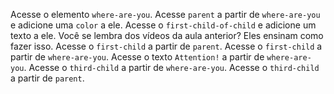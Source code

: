 Acesse o elemento `where-are-you`.
Acesse `parent` a partir de `where-are-you` e adicione uma `color` a ele.
Acesse o `first-child-of-child` e adicione um texto a ele. Você se lembra dos vídeos da aula anterior? Eles ensinam como fazer isso.
Acesse o `first-child` a partir de `parent`.
Acesse o `first-child` a partir de `where-are-you`.
Acesse o texto `Attention!` a partir de `where-are-you`.
Acesse o `third-child` a partir de `where-are-you`.
Acesse o `third-child` a partir de `parent`.